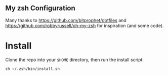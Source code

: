 My zsh Configuration
--------------------

Many thanks to https://github.com/bitprophet/dotfiles and https://github.com/robbyrussell/oh-my-zsh for inspiration (and some code).

Install
=======

Clone the repo into your `$HOME` directory, then run the install script:

    sh ~/.zsh/bin/install.sh
